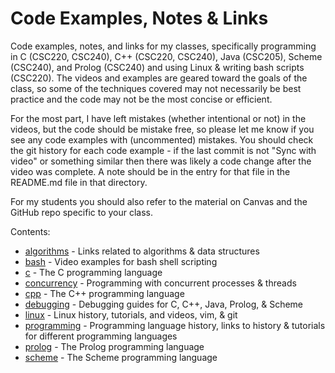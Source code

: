 # Code Examples, Notes & Links

Code examples, notes, and links for my classes, specifically programming in C (CSC220, CSC240), C++ (CSC220, CSC240), Java (CSC205), Scheme (CSC240), and Prolog (CSC240) and using Linux & writing bash scripts (CSC220).  The videos and examples are geared toward the goals of the class, so some of the techniques covered may not necessarily be best practice and the code may not be the most concise or efficient.  

For the most part, I have left mistakes (whether intentional or not) in the videos, but the code should be mistake free, so please let me know if you see any code examples with (uncommented) mistakes.  You should check the git history for each code example - if the last commit is not "Sync with video" or something similar then there was likely a code change after the video was complete.  A note should be in the entry for that file in the README.md file in that directory.

For my students you should also refer to the material on Canvas and the GitHub repo specific to your class.

Contents:

- [algorithms](./algorithms) - Links related to algorithms & data structures
- [bash](./bash) - Video examples for bash shell scripting
- [c](./c) - The C programming language
- [concurrency](./concurrency) - Programming with concurrent processes & threads
- [cpp](./cpp) - The C++ programming language
- [debugging](./debugging) - Debugging guides for C, C++, Java, Prolog, & Scheme
- [linux](./linux) - Linux history, tutorials, and videos, vim, & git
- [programming](./programming) - Programming language history, links to history & tutorials for different programming languages
- [prolog](./prolog) - The Prolog programming language
- [scheme](./scheme) - The Scheme programming language
